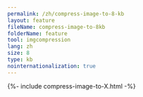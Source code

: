 ```yaml
---
permalink: /zh/compress-image-to-8-kb
layout: feature
fileName: compress-image-to-8kb
folderName: feature
tool: imgcompression
lang: zh
size: 8
type: kb
nointernationalization: true
---
```

{%- include compress-image-to-X.html -%}
      